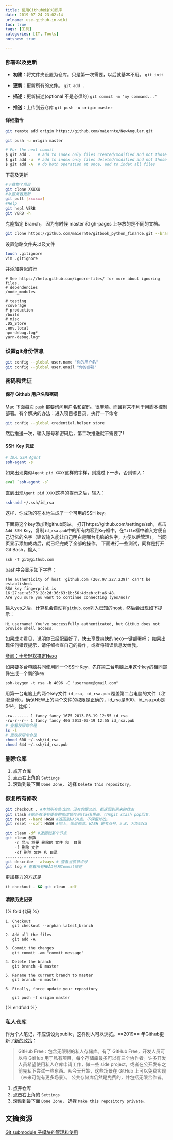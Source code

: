 ```yaml
---
title: 使用Github维护知识库
date: 2019-07-24 23:02:14
urlname: use-github-in-wiki
toc: true
tags: [工具]
categories: [IT, Tools]
notshow: true

---
```


### 部署以及更新

- **初建**：将文件夹设置为仓库。只是第一次需要，以后就基本不用。
``git init``

-  **更新**：更新所有的文件。
``git add .``

-  **描述**：更新描述(optional 不是必须的)
``git commit -m "my command..."``

-  **推送**：上传到云仓库
``git push -u origin master``

<!-- more -->

#### 详细指令

```bash
git remote add origin https://github.com/maiernte/NewAngular.git

git push -u origin master

# For the next commit
$ git add .   # add to index only files created/modified and not those deleted
$ git add -u  # add to index only files deleted/modified and not those created
$ git add -A  # do both operation at once, add to index all files
```
下载及更新

```bash
#下载整个项目
git clone XXXXX
#从服务器更新
git pull [xxxxxx]
#Help
git hepl VERB
git VERB -h
```

克隆指定 Branch， 因为有时候 master 和 gh-pages 上存放的是不同的文档。

```sh
git clone https://github.com/maiernte/gitbook_python_finance.git --branch master new_fold
```

设置忽略文件夹以及文件

```sh
touch .gitignore
vim .gitignore
```

并添加类似的行

```
# See https://help.github.com/ignore-files/ for more about ignoring files.
# dependencies
/node_modules

# testing
/coverage
# production
/build
# misc
.DS_Store
.env.local
npm-debug.log*
yarn-debug.log*
```



### 设置git身份信息

```bash
git config --global user.name "你的用户名"
git config --global user.email "你的邮箱" 
```



### 密码和凭证

#### 保存 Github 用户名和密码

Mac 下面每次 `push`  都要询问用户名和密码，很麻烦。而且将来不利于用脚本控制部署。有个解决的办法：进入项目根目录，执行一下命令

```sh
git config --global credential.helper store
```

然后推送一次，输入账号和密码后，第二次推送就不需要了!



#### SSH Key 凭证

```sh
# 加入 SSH Agent
ssh-agent -s
```

如果出现类似`Agent pid XXXX`这样的字样，则跳过下一步，否则输入：

```sh
eval `ssh-agent -s`
```

直到出现`Agent pid XXXX`这样的提示之后，输入：

```sh
ssh-add ~/.ssh/id_rsa
```

这样，你成功的在本地生成了一个可用的SSH key。

下面将这个key添加到github网站。 打开https://github.com/settings/ssh，点击`Add SSH Key`，复制`id_rsa.pub`中的所有内容到`Key`框中，在`Title`框中输入方便自己记忆的名字（建议输入能让自己明白是哪台电脑的名字，方便以后管理）。 当网页显示添加成功后，就已经完成了全部的操作。 下面进行一些测试，同样是打开Git Bash，输入：

```
ssh -T git@github.com
```

bash中会显示如下字样：

```
The authenticity of host 'github.com (207.97.227.239)' can't be established.
RSA key fingerprint is 16:27:ac:a5:76:28:2d:36:63:1b:56:4d:eb:df:a6:48.
Are you sure you want to continue connecting (yes/no)?
```

输入yes之后，计算机会自动将`github.com`列入已知的host，然后会出现如下提示：

```
Hi username! You've successfully authenticated, but GitHub does not
provide shell access.
```

如果成功看见，说明你已经配置好了，快去享受爽快的hexo一键部署吧； 如果出现任何错误提示，请仔细检查自己的操作，或者将错误信息发给我。

[参阅：十步轻松搞定Hexo]([https://gavinlee1.github.io/2017/02/25/%E5%8D%81%E6%AD%A5%E4%B9%8B%E5%86%85%E8%BD%BB%E6%9D%BE%E6%90%9E%E5%AE%9A-Hexo-GitHub%E6%90%AD%E5%BB%BA%E4%B8%AA%E4%BA%BA%E5%8D%9A%E5%AE%A2/](https://gavinlee1.github.io/2017/02/25/十步之内轻松搞定-Hexo-GitHub搭建个人博客/))

如果要多台电脑共同使用同一个SSH-Key，先在第二台电脑上用这个key的相同邮件生成一个新的key
```
ssh-keygen -t rsa -b 4096 -C "username@gmail.com"
```
用第一台电脑上的两个key文件 `id_rsa, id_rsa.pub` 覆盖第二台电脑的文件（*注意备份*）。确保NEW上的两个文件的权限是正确的，id_rsa是600，id_rsa.pub是644，比如：
```sh
-rw------- 1 fancy fancy 1675 2013-03-19 12:55 id_rsa
-rw-r--r-- 1 fancy fancy 406 2013-03-19 12:55 id_rsa.pub
# 查看权限命令是 
ls -l
# 更改权限命令是
chmod 600 ~/.ssh/id_rsa
chmod 644 ~/.ssh/id_rsa.pub
```


### 删除仓库

1. 点开仓库
2. 点击右上角的 `Settings`
3. 滚动到最下面 `Done Zone`， 选择 `Delete this repository`。

### 恢复所有修改

```sh
git checkout . #本地所有修改的。没有的提交的，都返回到原来的状态
git stash #把所有没有提交的修改暂存到stash里面。可用git stash pop回复。
git reset --hard HASH #返回到HASH点，不保留修改。
git reset --soft HASH #同上，保留修改。HASH 是节点号，z.B. 7d593c5

git clean -df #返回到某个节点
git clean 参数
    -n 显示 将要 删除的 文件 和  目录
    -f 删除 文件
    -df 删除 文件 和 目录
--------------------- 
git describe --always # 查看当前节点号
git log # 查看所有HEAD号和Commit描述
```

更加暴力的方式是

```sh
it checkout . && git clean -xdf
```



#### 清除历史记录

{% fold 代码 %}
```
1. Checkout
   git checkout --orphan latest_branch

2. Add all the files
   git add -A

3. Commit the changes
   git commit -am "commit message"

4. Delete the branch
   git branch -D master

5. Rename the current branch to master
   git branch -m master

6. Finally, force update your repository

   git push -f origin master
```
{% endfold %}

### 私人仓库

作为个人笔记，不应该设为public，这样别人可以浏览。==2019== 年Github更新了[新的政策](https://www.infoq.cn/article/aKm94Aw1RmDL_9Gysm8D
)：
> GitHub Free：包含无限制的私人存储库。有了 GitHub Free，开发人员可以将 GitHub 用于私有项目，每个存储库最多可以有三个协作者。许多开发人员希望使用私人仓库申请工作，做一些 side project，或者在公开发布之前先私下尝试一些东西。从今天开始，这些场景在 GitHub 上可以免费实现（未来可能有更多场景）。 公共存储库仍然是免费的，并包括无限合作者。



1. 点开仓库
2. 点击右上角的 `Settings`
3. 滚动到最下面 `Done Zone`， 选择 `Make this repository private`。

## 文摘资源

[Git submodule 子模块的管理和使用](https://www.jianshu.com/p/9000cd49822c)